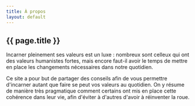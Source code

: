 ```yaml
---
title: À propos
layout: default
---
```

## {{ page.title }}

Incarner pleinement ses valeurs est un luxe : nombreux sont celleux qui ont des valeurs humanistes fortes, mais encore faut-il avoir le temps de mettre en place les changements nécessaires dans notre quotidien.

Ce site a pour but de partager des conseils afin de vous permettre d'incarner autant que faire se peut vos valeurs au quotidien. On y résume de manière très pragmatique comment certains ont mis en place cette cohérence dans leur vie, afin d'éviter à d'autres d'avoir à réinventer la roue.